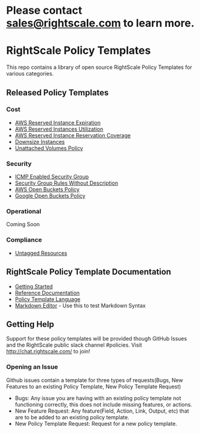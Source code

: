 # Please contact sales@rightscale.com to learn more.

# RightScale Policy Templates

This repo contains a library of open source RightScale Policy Templates for various categories. 

## Released Policy Templates

### Cost
- [AWS Reserved Instance Expiration](./cost/aws/reserved_instances/expiration/)
- [AWS Reserved Instances Utilization](./cost/aws/reserved_instances/utilization/)
- [AWS Reserved Instance Reservation Coverage](./cost/aws/reserved_instances/coverage/)
- [Downsize Instances](./cost/downsize_instance/)
- [Unattached Volumes Policy](./cost/volumes/)

### Security
- [ICMP Enabled Security Group](./security/security_groups/icmp_enabled/)
- [Security Group Rules Without Description](./security/security_groups/rules_without_descriptions/)
- [AWS Open Buckets Policy](./security/storage/aws/public_buckets/)
- [Google Open Buckets Policy](./security/storage/google/public_buckets/)

### Operational
Coming Soon

### Compliance
- [Untagged Resources](./compliance/tags/tag_checker)

## RightScale Policy Template Documentation
- [Getting Started](http://docs.rightscale.com/policies/getting_started/)
- [Reference Documentation](http://docs.rightscale.com/policies/reference/)
- [Policy Template Language](http://docs.rightscale.com/policies/reference/policy_template_language.html)
- [Markdown Editor](https://jbt.github.io/markdown-editor/) - Use this to test Markdown Syntax

## Getting Help
Support for these policy templates will be provided though GitHub Issues and the RightScale public slack channel #policies.
Visit http://chat.rightscale.com/ to join!

### Opening an Issue
Github issues contain a template for three types of requests(Bugs, New Features to an existing Policy Template, New Policy Template Request)

- Bugs: Any issue you are having with an existing policy template not functioning correctly, this does not include missing features, or actions.
- New Feature Request: Any feature(Field, Action, Link, Output, etc) that are to be added to an existing policy template.
- New Policy Template Request: Request for a new policy template.
